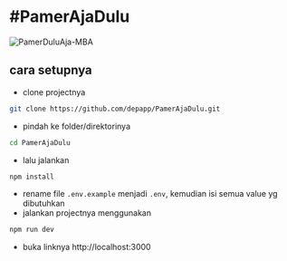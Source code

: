 # #PamerAjaDulu
![PamerDuluAja-MBA](https://github.com/depapp/PamerAjaDulu/assets/6134774/d9cb0265-b146-4ac1-9283-98f9df988631)

## cara setupnya
- clone projectnya
```bash
git clone https://github.com/depapp/PamerAjaDulu.git
```
- pindah ke folder/direktorinya
```bash
cd PamerAjaDulu
```
- lalu jalankan
```bash
npm install
```
- rename file `.env.example` menjadi `.env`, kemudian isi semua value yg dibutuhkan
- jalankan projectnya menggunakan
```bash
npm run dev
```
- buka linknya http://localhost:3000 

